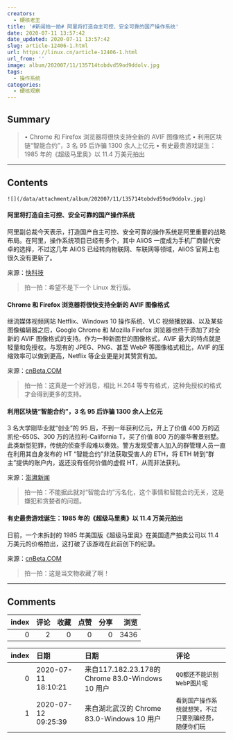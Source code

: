```yaml
---
creators:
  - 硬核老王
title: '#新闻拍一拍# 阿里将打造自主可控、安全可靠的国产操作系统'
date: 2020-07-11 13:57:42
date_updated: 2020-07-11 13:57:42
slug: article-12406-1.html
url: https://linux.cn/article-12406-1.html
url_from: ''
image: album/202007/11/135714tobdvd59od9ddolv.jpg
tags:
  - 操作系统
categories:
  - 硬核观察
---
```


## Summary

> • Chrome 和 Firefox 浏览器将很快支持全新的 AVIF 图像格式 • 利用区块链“智能合约”，3 名 95 后诈骗 1300 余人上亿元 • 有史最贵游戏诞生：1985 年的《超级马里奥》以 11.4 万美元拍出

***

<!-- more -->

## Contents

`![](/data/attachment/album/202007/11/135714tobdvd59od9ddolv.jpg)`

#### 阿里将打造自主可控、安全可靠的国产操作系统

阿里副总裁今天表示，打造国产自主可控、安全可靠的操作系统是阿里重要的战略布局。在阿里，操作系统项目已经有多个，其中 AliOS 一度成为手机厂商替代安卓的选择，不过这几年 AliOS 已经转向物联网、车联网等领域，AliOS 官网上也很久没有更新了。

来源：[快科技](https://www.cnbeta.com/articles/tech/1001759.htm)

> 
> 拍一拍：希望不是下一个 Linux 发行版。
> 
> 
> 

#### Chrome 和 Firefox 浏览器将很快支持全新的 AVIF 图像格式

继流媒体视频网站 Netflix、Windows 10 操作系统、VLC 视频播放器、以及某些图像编辑器之后，Google Chrome 和 Mozilla Firefox 浏览器也终于添加了对全新的 AVIF 图像格式的支持。作为一种新面世的图像格式，AVIF 最大的特点就是轻量和免授权。与现有的 JPEG、PNG、甚至 WebP 等图像格式相比，AVIF 的压缩效率可以做到更高，Netflix 等企业更是对其赞赏有加。

来源：[cnBeta.COM](https://www.cnbeta.com/articles/tech/1001671.htm)

> 
> 拍一拍：这真是一个好消息，相比 H.264 等专有格式，这种免授权的格式才会得到更多的支持。 
> 
> 
> 

#### 利用区块链“智能合约”，3 名 95 后诈骗 1300 余人上亿元

3 名大学刚毕业就“创业”的 95 后，不到一年获利亿元，开上了价值 400 万的迈凯伦-650S、300 万的法拉利-California T，买了价值 800 万的豪华奢景别墅。此类新型犯罪，传统的侦查手段难以奏效。警方发现受害人加入的群管理人员一直在利用其自身发布的 HT “智能合约”非法获取受害人的 ETH，将 ETH 转到“群主”提供的账户内，返还没有任何价值的虚假 HT，从而非法获利。

来源：[澎湃新闻](https://www.cnbeta.com/articles/tech/1001691.htm)

> 
> 拍一拍：不能据此就对“智能合约”污名化，这个事情和智能合约无关，这是嫌犯和贪婪者的问题。
> 
> 
> 

#### 有史最贵游戏诞生：1985 年的《超级马里奥》以 11.4 万美元拍出

日前，一个未拆封的 1985 年美国版《超级马里奥》在美国遗产拍卖公司以 11.4 万美元的价格拍出，这打破了该游戏在此前创下的纪录。

来源：[cnBeta.COM](https://hot.cnbeta.com/articles/game/1001901.htm)

> 
> 拍一拍：这是当文物收藏了啊！
> 
> 
>

***

## Comments


|   index |   评论 |   收藏 |   点赞 |   分享 |   浏览 |
|--------:|-------:|-------:|-------:|-------:|-------:|
|       0 |      2 |      0 |      0 |      0 |   3436 |

|   index | 日期                | 日期                                             | 评论                                                   |
|--------:|:--------------------|:-------------------------------------------------|:-------------------------------------------------------|
|       0 | 2020-07-11 18:10:21 | 来自117.182.23.178的 Chrome 83.0-Windows 10 用户 | `QQ都还不能识别WebP图片呢`                             |
|       1 | 2020-07-12 09:25:39 | 来自湖北武汉的 Chrome 83.0-Windows 10 用户       | `看到国产操作系统就想笑，不过只要别骗经费，随便你们玩` |
